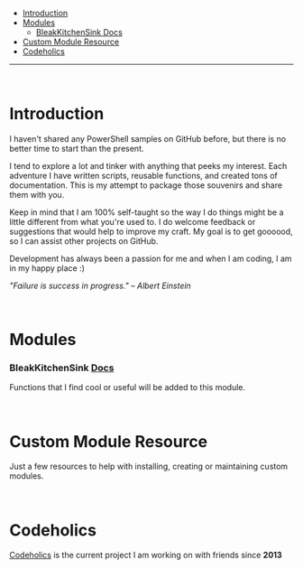 - [Introduction](#introduction)
- [Modules](#modules)
    - [BleakKitchenSink Docs](#bleakkitchensink-docs)
- [Custom Module Resource](#custom-module-resource)
- [Codeholics](#codeholics)

<hr>

<br>

# Introduction

I haven't shared any PowerShell samples on GitHub before, but there is no better time to start than the present. 

I tend to explore a lot and tinker with anything that peeks my interest. 
Each adventure I have written scripts, reusable functions, and created tons of documentation. This is my attempt to package those souvenirs and share them with you. 

Keep in mind that I am 100% self-taught so the way I do things might be a little different from what you're used to. 
I do welcome feedback or suggestions that would help to improve my craft. My goal is to get goooood, so I can assist other projects on GitHub.

Development has always been a passion for me and when I am coding, I am in my happy place :)


*"Failure is success in progress." – Albert Einstein*

<br>

# Modules 

### BleakKitchenSink [Docs](Modules/BleakKitchenSink/README.md)

Functions that I find cool or useful will be added to this module.


<br>

# Custom Module Resource

Just a few resources to help with installing, creating or maintaining custom modules.

<br>

# Codeholics

[Codeholics](https://codeholics.com) is the current project I am working on with friends since **2013**